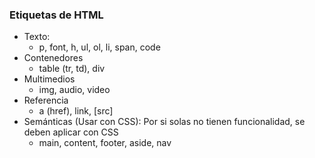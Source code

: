 ### Etiquetas de HTML

- Texto:
  - p, font, h, ul, ol, li, span, code
- Contenedores
  - table (tr, td), div
- Multimedios
  - img, audio, video
- Referencia
  - a (href), link, \[src\]
- Semánticas (Usar con CSS): Por si solas no tienen funcionalidad, se deben aplicar con CSS
  - main, content, footer, aside, nav
